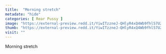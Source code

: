```yaml
---
title:  "Morning stretch"
metadate: "hide"
categories: [ Rear Pussy ]
image: "https://external-preview.redd.it/YiwITzzneJ-QHlyR4xQ4Wb9fhl57UZ_cu8IyZUMMGK4.jpg?auto=webp&s=76ad9c4b5bbab45d8084455b6861f3fc7220f92c"
thumb: "https://external-preview.redd.it/YiwITzzneJ-QHlyR4xQ4Wb9fhl57UZ_cu8IyZUMMGK4.jpg?width=640&crop=smart&auto=webp&s=936fe98f2ceff1cf710864a1e84283ed7aa16e95"
visit: ""
---
```

Morning stretch
